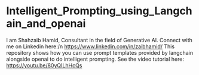 # Intelligent_Prompting_using_Langchain_and_openai

I am Shahzaib Hamid, Consultant in the field of Generative AI. Connect with me on Linkedin here:/n
https://www.linkedin.com/in/zaibhamid/
This repository shows how you can use prompt templates provided by langchain alongside openai to do intelligent prompting.
See the video tutorial here:
https://youtu.be/80yQILhHcQs

